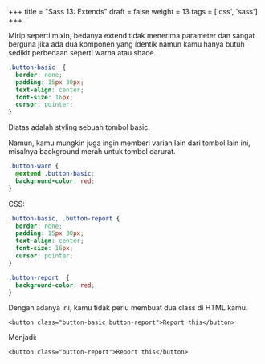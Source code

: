 +++
title = "Sass 13: Extends"
draft = false
weight = 13
tags = ['css', 'sass']
+++

Mirip seperti mixin, bedanya extend tidak menerima parameter dan sangat berguna jika ada dua komponen yang identik namun kamu hanya butuh sedikit perbedaan seperti warna atau shade.

```scss
.button-basic  {
  border: none;
  padding: 15px 30px;
  text-align: center;
  font-size: 16px;
  cursor: pointer;
}
```
Diatas adalah styling sebuah tombol basic.

Namun, kamu mungkin juga ingin memberi varian lain dari tombol lain ini, misalnya background merah untuk tombol darurat.

```scss
.button-warn {
  @extend .button-basic;
  background-color: red;
}
```
CSS:

```css
.button-basic, .button-report {
  border: none;
  padding: 15px 30px;
  text-align: center;
  font-size: 16px;
  cursor: pointer;
}

.button-report  {
  background-color: red;
}
```

Dengan adanya ini, kamu tidak perlu membuat dua class di HTML kamu.

`<button class="button-basic button-report">Report this</button>`

Menjadi:

`<button class="button-report">Report this</button>`